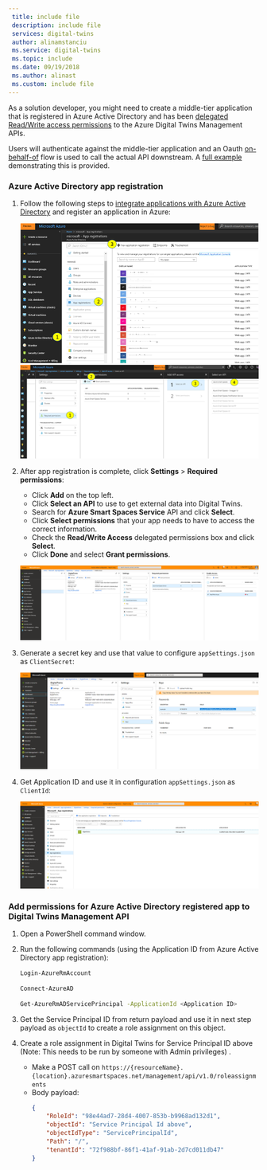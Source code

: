 ```yaml
---
 title: include file
 description: include file
 services: digital-twins
 author: alinamstanciu
 ms.service: digital-twins
 ms.topic: include
 ms.date: 09/19/2018
 ms.author: alinast
 ms.custom: include file
---
```


As a solution developer, you might need to create a middle-tier application that is registered in Azure Active Directory and has been [delegated Read/Write access permissions](https://docs.microsoft.com/azure/active-directory/develop/v1-permissions-and-consent) to the Azure Digital Twins Management APIs.

Users will authenticate against the middle-tier application and an Oauth [on-behalf-of](https://docs.microsoft.com/azure/active-directory/develop/active-directory-v2-protocols-oauth-on-behalf-of) flow is used to call the actual API downstream. A [full example](https://azure.microsoft.com/resources/samples/active-directory-dotnet-webapi-onbehalfof/) demonstrating this is provided.

### Azure Active Directory app registration

1. Follow the following steps to [integrate applications with Azure Active Directory](https://docs.microsoft.com/azure/active-directory/develop/quickstart-v1-integrate-apps-with-azure-ad) and register an application in Azure:

    ![Azure Active Directory app registration first step][1]
     ![Azure Active Directory app registration second step][2]

1. After app registration is complete, click **Settings** > **Required permissions**:
    * Click **Add** on the top left.
    * Click **Select an API** to use to get external data into Digital Twins.
    * Search for **Azure Smart Spaces Service** API and click **Select**.
    * Click **Select permissions** that your app needs to have to access the correct information.
    * Check the **Read/Write Access** delegated permissions box and click **Select**.
    * Click **Done** and select **Grant permissions**.

    ![Azure Active Directory app registration third step][5]

1. Generate a secret key and use that value to configure `appSettings.json` as `ClientSecret`:

    ![Azure Active Directory app registration fourth step][6]

1. Get Application ID and use it in configuration `appSettings.json` as `ClientId`:

    ![Azure Active Directory app registration fifth step][4]

### Add permissions for Azure Active Directory registered app to Digital Twins Management API

1. Open a PowerShell command window.

1. Run the following commands (using the Application ID from Azure Active Directory app registration):

    ```bash
    Login-AzureRmAccount
    ```
    ```bash
    Connect-AzureAD
    ```
    ```bash
    Get-AzureRmADServicePrincipal -ApplicationId <Application ID>
    ```

1. Get the Service Principal ID from return payload and use it in next step payload as `objectId` to create a role assignment on this object.

1. Create a role assignment in Digital Twins for Service Principal ID above (Note: This needs to be run by someone with Admin privileges) .

    * Make a POST call on `https://{resourceName}.{location}.azuresmartspaces.net/management/api/v1.0/roleassignments`
    * Body payload:
        ```json
        {
            "RoleId": "98e44ad7-28d4-4007-853b-b9968ad132d1",
            "objectId": "Service Principal Id above",
            "objectIdType": "ServicePrincipalId",
            "Path": "/",
            "tenantId": "72f988bf-86f1-41af-91ab-2d7cd011db47"
        }
        ```

<!-- Images -->
[1]: ./media/digital-twins-permissions/aad-app-registration1.png
[2]: ./media/digital-twins-permissions/aad-app-registration2.png
[3]: ./media/digital-twins-permissions/aad-app-registration3.png

[4]: ./media/digital-twins-permissions/aad-app-registration.v2.clientid.png
[5]: ./media/digital-twins-permissions/aad-app-registration.v2.permission.png
[6]: ./media/digital-twins-permissions/aad-app-registration.v2.secret.png
[7]: ./media/digital-twins-permissions/aad-app-registration.v2.tenant.png
